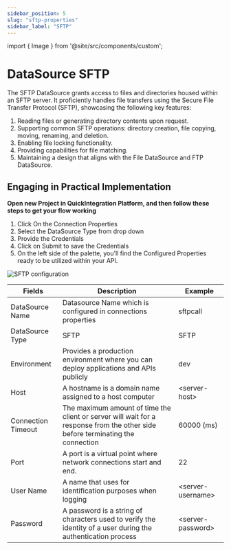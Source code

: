 ```yaml
---
sidebar_position: 5
slug: "sftp-properties"
sidebar_label: "SFTP"
---
```


import { Image } from '@site/src/components/custom';

# DataSource SFTP

The SFTP DataSource grants access to files and directories housed within an SFTP server. It proficiently handles file transfers using the Secure File Transfer Protocol (SFTP), showcasing the following key features:

1) Reading files or generating directory contents upon request.
2) Supporting common SFTP operations: directory creation, file copying, moving, renaming, and deletion.
3) Enabling file locking functionality.
4) Providing capabilities for file matching.
5) Maintaining a design that aligns with the File DataSource and FTP DataSource.
   
## Engaging in Practical Implementation

**Open new Project in QuickIntegration Platform, and then follow these steps to get your flow working**

1) Click On the Connection Properties
2) Select the DataSource Type from drop down
3) Provide the Credentials 
4) Click on Submit to save the Credentials
5) On the left side of the palette, you'll find the Configured Properties ready to be utilized within your API.

<Image cls="border mb-2" src="/img/Core Development/Connection properties/sftp.png" alt="SFTP configuration" />

<table>
    <thead>
        <tr>
            <th>Fields</th>
            <th>Description</th>
            <th>Example</th>
        </tr>
    </thead>
    <tbody>
        <tr>
            <td>DataSource Name</td>
            <td>Datasource Name which is configured in connections properties</td>
            <td>sftpcall</td>
        </tr>
        <tr>
            <td>DataSource Type</td>
            <td>SFTP</td>
            <td>SFTP</td>
        </tr>
        <tr>
            <td>Environment</td>
            <td>Provides a production environment where you can deploy applications and APIs publicly</td>
            <td>dev</td>
        </tr>
        <tr>
            <td>Host</td>
            <td>A hostname is a domain name assigned to a host computer</td>
            <td>&lt;server-host&gt;</td>
        </tr>
        <tr>
            <td>Connection Timeout</td>
            <td>The maximum amount of time the client or server will wait for a response from the other side before terminating the connection</td>
            <td>60000 (ms)</td>
        </tr>
        <tr>
            <td>Port</td>
            <td>A port is a virtual point where network connections start and end.</td>
            <td>22</td>
        </tr>
        <tr>
            <td>User Name</td>
            <td>A name that uses for identification purposes when logging </td>
            <td>&lt;server-username&gt;</td>
        </tr>
        <tr>
            <td>Password</td>
            <td>A password is a string of characters used to verify the identity of a user during the authentication process</td>
            <td>&lt;server-password&gt;</td>
        </tr>
    </tbody>
</table>